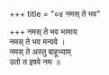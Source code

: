 +++
title = "०४ नमस् ते भव"

+++
नमस् ते भव भामाय  
नमस् ते भव मन्यवे ।  
नमस् ते अस्तु बाहूभ्याम्  
उतो त इषवे नमः ॥